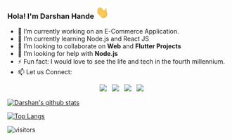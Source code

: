 ### Hola! I'm Darshan Hande <img src="https://github.com/ABSphreak/ABSphreak/blob/master/gifs/Hi.gif" width="30px">

- 🔭 I’m currently working on an E-Commerce Application.
- 🌱 I’m currently learning Node.js and React JS
- 👯 I’m looking to collaborate on **Web** and **Flutter Projects**
- 🤔 I’m looking for help with **Node.js**
- ⚡ Fun fact: I would love to see the life and tech in the fourth millennium.
- 📫 Let us Connect: 
  <p align='center'>
  <a href="mailto:darshanhande11@gmail.com"><img src="https://img.shields.io/badge/gmail-%23D14836.svg?&style=for-the-badge&logo=gmail&logoColor=white" /></a>&nbsp;&nbsp;
  <a href="https://www.linkedin.com/in/darshan-hande-6a7479128/"><img src="https://img.shields.io/badge/linkedin-%230077B5.svg?&style=for-the-badge&logo=linkedin&logoColor=white" /></a>&nbsp;&nbsp;
  <a href="https://twitter.com/hande_darshan"><img src="https://img.shields.io/badge/twitter-%231DA1F2.svg?&style=for-the-badge&logo=twitter&logoColor=white"/></a>&nbsp;&nbsp;
  <a href="https://www.instagram.com/darshanhande11/"><img src="https://img.shields.io/badge/instagram-%23E4405F.svg?&style=for-the-badge&logo=instagram&logoColor=white" /></a>&nbsp;&nbsp;

[![Darshan's github stats](https://github-readme-stats.vercel.app/api?username=darshanhande11&theme=radical&count_private=true)](https://github-readme-stats.vercel.app/api?username=darshanhande11&show_icons=true&theme=radical)


[![Top Langs](https://github-readme-stats.vercel.app/api/top-langs/?username=darshanhande11&&hide=CSS&layout=compact&theme=radical)](https://github-readme-stats.vercel.app/api/top-langs/?username=darshanhande11&&hide=CSS&layout=compact&theme=radical)

![visitors](https://visitor-badge.glitch.me/badge?page_id=darshanhande11.darshanhande11)
